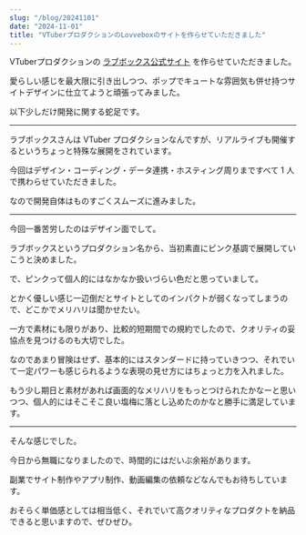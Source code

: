 ```yaml
---
slug: "/blog/20241101"
date: "2024-11-01"
title: "VTuberプロダクションのLovveboxのサイトを作らせていただきました"
---
```


VTuberプロダクションの [ラブボックス公式サイト](https://lovvebox.com/) を作らせていただきました。

愛らしい感じを最大限に引き出しつつ、ポップでキュートな雰囲気も併せ持つサイトデザインに仕立てようと頑張ってみました。

以下少しだけ開発に関する蛇足です。

---

ラブボックスさんは VTuber プロダクションなんですが、リアルライブも開催するというちょっと特殊な展開をされています。

今回はデザイン・コーディング・データ連携・ホスティング周りまですべて 1 人で携わらせていただきました。

なので開発自体はものすごくスムーズに進みました。

---

今回一番苦労したのはデザイン面でして。

ラブボックスというプロダクション名から、当初素直にピンク基調で展開していこうと決めました。

で、ピンクって個人的にはなかなか扱いづらい色だと思っていまして。

とかく優しい感じ一辺倒だとサイトとしてのインパクトが弱くなってしまうので、どこかでメリハリは聞かせたい。

一方で素材にも限りがあり、比較的短期間での規約でしたので、クオリティの妥協点を見つけるのも大切でした。

なのであまり冒険はせず、基本的にはスタンダードに持っていきつつ、それでいて一定パワーも感じられるような表現の見せ方にはちょっと力を入れました。

もう少し期日と素材があれば画面的なメリハリをもっとつけられたかなーと思いつつ、個人的にはそこそこ良い塩梅に落とし込めたのかなと勝手に満足しています。

---

そんな感じでした。

今日から無職になりましたので、時間的にはだいぶ余裕があります。

副業でサイト制作やアプリ制作、動画編集の依頼などなんでもお待ちしています。

おそらく単価感としては相当低く、それでいて高クオリティなプロダクトを納品できると思いますので、ぜひぜひ。
